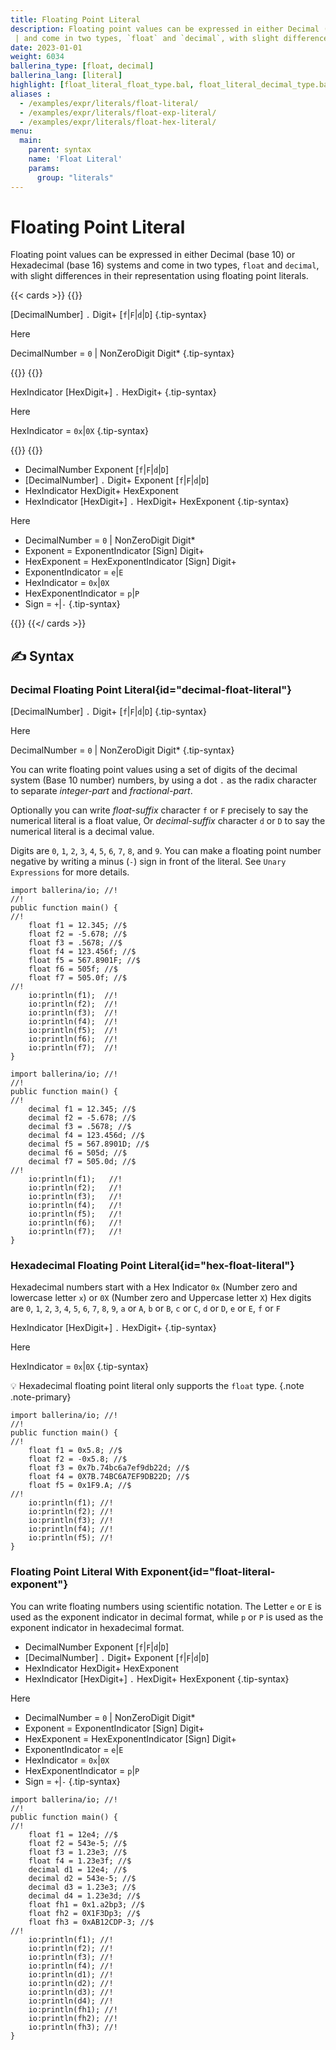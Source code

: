 ```yaml
---
title: Floating Point Literal
description: Floating point values can be expressed in either Decimal (base 10) or Hexadecimal (base 16) systems
 | and come in two types, `float` and `decimal`, with slight differences in their representation using floating point literals.
date: 2023-01-01
weight: 6034
ballerina_type: [float, decimal]
ballerina_lang: [literal]
highlight: [float_literal_float_type.bal, float_literal_decimal_type.bal, ]
aliases : 
  - /examples/expr/literals/float-literal/
  - /examples/expr/literals/float-exp-literal/
  - /examples/expr/literals/float-hex-literal/
menu:
  main:
    parent: syntax
    name: 'Float Literal'
    params:
      group: "literals"
---
```


# Floating Point Literal

Floating point values can be expressed in either Decimal (base 10) or Hexadecimal (base 16) systems
and come in two types, `float` and `decimal`, with slight differences in their representation using floating point literals.

{{< cards >}}
{{<card header="✍ Syntax" title="Decimal Literal" url="#decimal-float-literal">}}

[DecimalNumber] `.` Digit+ [`f`|`F`|`d`|`D`]
{.tip-syntax}

Here

DecimalNumber = `0` | NonZeroDigit Digit*
{.tip-syntax}

{{</card>}}
{{<card header="✍ Syntax" title="Hexadecimal Literal" url="#hex-float-literal">}}

HexIndicator [HexDigit+] `.` HexDigit+
{.tip-syntax}

Here

HexIndicator = `0x`|`0X`
{.tip-syntax}

{{</card>}}
{{<card header="✍ Syntax" title="Floating Point Literal With Exponent" url="#float-literal-exponent">}}

* DecimalNumber Exponent [`f`|`F`|`d`|`D`]
* [DecimalNumber] `.` Digit+ Exponent [`f`|`F`|`d`|`D`]
* HexIndicator HexDigit+ HexExponent
* HexIndicator [HexDigit+] `.` HexDigit+ HexExponent
{.tip-syntax}

Here

* DecimalNumber = `0` | NonZeroDigit Digit*
* Exponent = ExponentIndicator [Sign] Digit+
* HexExponent = HexExponentIndicator [Sign] Digit+
* ExponentIndicator = `e`|`E`
* HexIndicator = `0x`|`0X`
* HexExponentIndicator = `p`|`P`
* Sign = `+`|`-`
{.tip-syntax}

{{</card>}}
{{</ cards >}}

## ✍ Syntax

### Decimal Floating Point Literal{id="decimal-float-literal"}

[DecimalNumber] `.` Digit+ [`f`|`F`|`d`|`D`]
{.tip-syntax}

Here

DecimalNumber = `0` | NonZeroDigit Digit*
{.tip-syntax}

You can write floating point values using a set of digits of the decimal system (Base 10 number) numbers, 
by using a dot `.` as the radix character to separate *integer-part* and *fractional-part*.

Optionally you can write *float-suffix* character `f` or `F` precisely to say the numerical literal is a float
value, Or *decimal-suffix* character `d` or `D` to say the numerical literal is a decimal value.

Digits are `0`, `1`, `2`, `3`, `4`, `5`, `6`, `7`, `8`, and `9`. You can make a floating point number negative by
writing a minus (`-`) sign in front of the literal. See `Unary Expressions` for more details.

```ballerina {filename="float_literal_float_type.bal" lines="5-11" result="output" title="Floating point literal with the float type"}
import ballerina/io; //!
//!
public function main() {
//!
    float f1 = 12.345; //$
    float f2 = -5.678; //$
    float f3 = .5678; //$
    float f4 = 123.456f; //$
    float f5 = 567.8901F; //$
    float f6 = 505f; //$
    float f7 = 505.0f; //$
//!
    io:println(f1);  //!
    io:println(f2);  //!
    io:println(f3);  //!
    io:println(f4);  //!
    io:println(f5);  //!
    io:println(f6);  //!
    io:println(f7);  //!
}
```


```ballerina {filename="float_literal_decimal_type.bal" lines="5-11" result="output" title="Floating point literal with the decimal type"}
import ballerina/io; //!
//!
public function main() {
//!
    decimal f1 = 12.345; //$
    decimal f2 = -5.678; //$
    decimal f3 = .5678; //$
    decimal f4 = 123.456d; //$
    decimal f5 = 567.8901D; //$
    decimal f6 = 505d; //$
    decimal f7 = 505.0d; //$
//!
    io:println(f1);   //!
    io:println(f2);   //!
    io:println(f3);   //!
    io:println(f4);   //!
    io:println(f5);   //!
    io:println(f6);   //!
    io:println(f7);   //!
}
```

### Hexadecimal Floating Point Literal{id="hex-float-literal"}

Hexadecimal numbers start with a Hex Indicator `0x` (Number zero and lowercase letter `x`) or `0X`
(Number zero and Uppercase letter `X`) Hex digits are `0`, `1`, `2`, `3`, `4`, `5`, `6`, `7`, `8`, 
`9`, `a` or `A`, `b` or `B`, `c` or `C`, `d` or `D`, `e` or `E`, `f` or `F`

HexIndicator [HexDigit+] `.` HexDigit+
{.tip-syntax}

Here

HexIndicator = `0x`|`0X`
{.tip-syntax}

💡 Hexadecimal floating point literal only supports the `float` type.
{.note .note-primary}

```ballerina {filename="float_literal_hex.bal" lines="5-9" result="output" title="Hexadecimal floating point literal"}
import ballerina/io; //!
//!
public function main() {
//!
    float f1 = 0x5.8; //$
    float f2 = -0x5.8; //$
    float f3 = 0x7b.74bc6a7ef9db22d; //$
    float f4 = 0X7B.74BC6A7EF9DB22D; //$
    float f5 = 0x1F9.A; //$
//!
    io:println(f1); //!
    io:println(f2); //!
    io:println(f3); //!
    io:println(f4); //!
    io:println(f5); //!
}
```

### Floating Point Literal With Exponent{id="float-literal-exponent"}

You can write floating numbers using scientific notation. The Letter `e` or `E` is used as the exponent indicator in decimal format,
while `p` or `P` is used as the exponent indicator in hexadecimal format.

* DecimalNumber Exponent [`f`|`F`|`d`|`D`]
* [DecimalNumber] `.` Digit+ Exponent [`f`|`F`|`d`|`D`]
* HexIndicator HexDigit+ HexExponent
* HexIndicator [HexDigit+] `.` HexDigit+ HexExponent
{.tip-syntax}

Here

* DecimalNumber = `0` | NonZeroDigit Digit*
* Exponent = ExponentIndicator [Sign] Digit+
* HexExponent = HexExponentIndicator [Sign] Digit+
* ExponentIndicator = `e`|`E`
* HexIndicator = `0x`|`0X`
* HexExponentIndicator = `p`|`P`
* Sign = `+`|`-`
{.tip-syntax}

```ballerina {filename="float_literal_exponent.bal" lines="5-15" result="output" title="Floating point literal with the exponent"}
import ballerina/io; //!
//!
public function main() {
//!
    float f1 = 12e4; //$
    float f2 = 543e-5; //$
    float f3 = 1.23e3; //$
    float f4 = 1.23e3f; //$
    decimal d1 = 12e4; //$
    decimal d2 = 543e-5; //$
    decimal d3 = 1.23e3; //$
    decimal d4 = 1.23e3d; //$
    float fh1 = 0x1.a2bp3; //$
    float fh2 = 0X1F3Dp3; //$
    float fh3 = 0xAB12CDP-3; //$
//!
    io:println(f1); //!
    io:println(f2); //!
    io:println(f3); //!
    io:println(f4); //!
    io:println(d1); //!
    io:println(d2); //!
    io:println(d3); //!
    io:println(d4); //!
    io:println(fh1); //!
    io:println(fh2); //!
    io:println(fh3); //!
}
```
